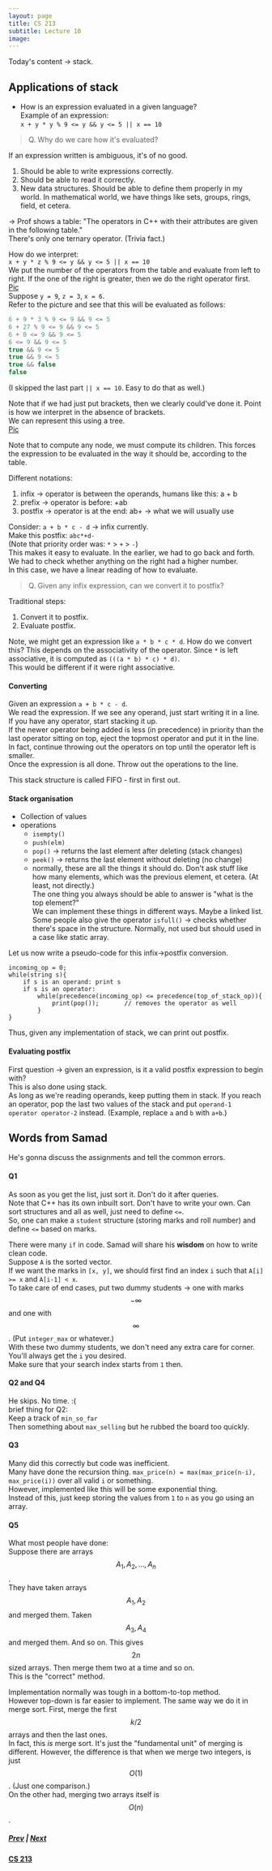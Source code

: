```yaml
---
layout: page
title: CS 213
subtitle: Lecture 10
image:
---
```

Today's content → stack.  
## Applications of stack
* How is an expression evaluated in a given language?  
Example of an expression:  
`x + y * y % 9 <= y && y <= 5 || x == 10`  

> Q. Why do we care how it's evaluated?

If an expression written is ambiguous, it's of no good.  
1. Should be able to write expressions correctly.
2. Should be able to read it correctly.
3. New data structures. Should be able to define them properly in my world. In mathematical world, we have things like sets, groups, rings, field, et cetera.

→ Prof shows a table: "The operators in C++ with their attributes are given in the following table."  
There's only one ternary operator. (Trivia fact.)  

How do we interpret:  
`x + y * z % 9 <= y && y <= 5 || x == 10`  
We put the number of the operators from the table and evaluate from left to right. If the one of the right is greater, then we do the right operator first.  
[Pic](/notes/cs-213/exp-eval.png)  
Suppose `y = 9`, `z = 3`, `x = 6`.  
Refer to the picture and see that this will be evaluated as follows:  
```C++
6 + 9 * 3 % 9 <= 9 && 9 <= 5 
6 + 27 % 9 <= 9 && 9 <= 5  
6 + 0 <= 9 && 9 <= 5  
6 <= 9 && 9 <= 5  
true && 9 <= 5  
true && 9 <= 5  
true && false  
false
```
(I skipped the last part `|| x == 10`. Easy to do that as well.)  

Note that if we had just put brackets, then we clearly could've done it. Point is how we interpret in the absence of brackets.  
We can represent this using a tree.  
[Pic](/notes/cs-213/exp-tree.png)

Note that to compute any node, we must compute its children. This forces the expression to be evaluated in the way it should be, according to the table.  
  
Different notations:  
1. infix → operator is between the operands, humans like this: a + b
2. prefix → operator is before: +ab
3. postfix → operator is at the end: ab+ → what we will usually use

Consider: `a + b * c - d` → infix currently.  
Make this postfix: `abc*+d-`  
(Note that priority order was: `*` > `+` > `-`)  
This makes it easy to evaluate. In the earlier, we had to go back and forth. We had to check whether anything on the right had a higher number.  
In this case, we have a linear reading of how to evaluate.  

> Q. Given any infix expression, can we convert it to postfix?

Traditional steps:  
1. Convert it to postfix.
2. Evaluate postfix.

Note, we might get an expression like `a * b * c * d`. How do we convert this? This depends on the associativity of the operator. Since `*` is left associative, it is computed as `(((a * b) * c) * d)`.  
This would be different if it were right associative.  

#### Converting
Given an expression `a + b * c - d`.  
We read the expression. If we see any operand, just start writing it in a line.  
If you have any operator, start stacking it up.  
If the newer operator being added is less (in precedence) in priority than the last operator sitting on top, eject the topmost operator and put it in the line. In fact, continue throwing out the operators on top until the operator left is smaller.  
Once the expression is all done. Throw out the operations to the line.  

This stack structure is called FIFO - first in first out.  
#### Stack organisation
* Collection of values
* operations
    - `isempty()`
    - `push(elm)`
    - `pop()` → returns the last element after deleting (stack changes)
    - `peek()` → returns the last element without deleting (no change)
    - normally, these are all the things it should do. Don't ask stuff like how many elements, which was the previous element, et cetera. (At least, not directly.)  
The one thing you always should be able to answer is "what is the top element?"  
We can implement these things in different ways. Maybe a linked list.  
Some people also give the operator `isfull()` → checks whether there's space in the structure. Normally, not used but should used in a case like static array.  

Let us now write a pseudo-code for this infix→postfix conversion.

```C+
incoming_op = 0;  
while(string s){
    if s is an operand: print s
    if s is an operator:
        while(precedence(incoming_op) <= precedence(top_of_stack_op)){
            print(pop());       // removes the operator as well
        }
}
```

Thus, given any implementation of stack, we can print out postfix.

#### Evaluating postfix
First question → given an expression, is it a valid postfix expression to begin with?  
This is also done using stack.  
As long as we're reading operands, keep putting them in stack. If you reach an operator, pop the last two values of the stack and put `operand-1 operator operator-2` instead. (Example, replace `a` and `b` with `a+b`.)  

## Words from Samad
He's gonna discuss the assignments and tell the common errors.  
#### Q1
As soon as you get the list, just sort it. Don't do it after queries.  
Note that C++ has its own inbuilt sort. Don't have to write your own. Can sort structures and all as well, just need to define `<=`.  
So, one can make a `student` structure (storing marks and roll number) and define `<=` based on marks.  

There were many `if` in code. Samad will share his __wisdom__ on how to write clean code.  
Suppose `A` is the sorted vector.  
If we want the marks in `[x, y]`, we should first find an index `i` such that `A[i] >= x` and `A[i-1] < x`.  
To take care of end cases, put two dummy students → one with marks $$-\infty$$ and one with $$\infty$$. (Put `integer_max` or whatever.)  
With these two dummy students, we don't need any extra care for corner. You'll always get the `i` you desired.  
Make sure that your search index starts from `1` then.

#### Q2 and Q4
He skips. No time. :(  
brief thing for Q2:  
Keep a track of `min_so_far`  
Then something about `max_selling` but he rubbed the board too quickly.

#### Q3
Many did this correctly but code was inefficient.  
Many have done the recursion thing. `max_price(n) = max(max_price(n-i), max_price(i))` over all valid `i` or something.  
However, implemented like this will be some exponential thing.  
Instead of this, just keep storing the values from `1` to `n` as you go using an array.

#### Q5
What most people have done:  
Suppose there are arrays $$A_1, A_2, \ldots, A_n$$.  
They have taken arrays $$A_1, A_2$$ and merged them. Taken $$A_3, A_4$$ and merged them. And so on. This gives $$2n$$ sized arrays. Then merge them two at a time and so on.  
This is the "correct" method.  

Implementation normally was tough in a bottom-to-top method.  
However top-down is far easier to implement. The same way we do it in merge sort. First, merge the first $$k/2$$ arrays and then the last ones.  
In fact, this _is_ merge sort. It's just the "fundamental unit" of merging is different. However, the difference is that when we merge two integers, is just $$O(1)$$. (Just one comparison.)  
On the other had, merging two arrays itself is $$O(n)$$.  


##### [Prev](/notes/cs-213/lec09) | [Next](/notes/cs-213/lec11)
#### [CS 213](/notes/cs-213)